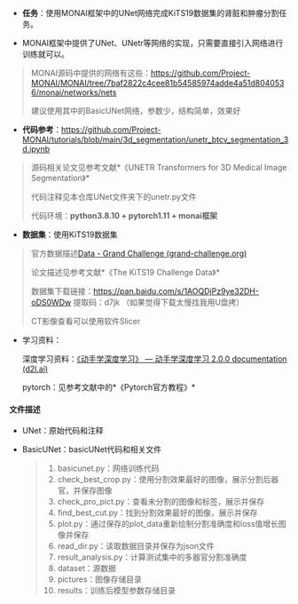 + **任务**：使用MONAI框架中的UNet网络完成KiTS19数据集的肾脏和肿瘤分割任务。

+ MONAI框架中提供了UNet、UNetr等网络的实现，只需要直接引入网络进行训练就可以。

> MONAI源码中提供的网络有这些：https://github.com/Project-MONAI/MONAI/tree/7baf2822c4cee81b54585974adde4a51d8040536/monai/networks/nets
>
> 建议使用其中的BasicUNet网络，参数少，结构简单，效果好

+ **代码参考**：https://github.com/Project-MONAI/tutorials/blob/main/3d_segmentation/unetr_btcv_segmentation_3d.ipynb

> 源码相关论文见参考文献*《UNETR Transformers for 3D Medical Image Segmentation》*
>
> 代码注释见本仓库UNet文件夹下的unetr.py文件
>
> 代码环境：**python3.8.10 + pytorch1.11 + monai框架**

+ **数据集**：使用KiTS19数据集

> 官方数据描述[Data - Grand Challenge (grand-challenge.org)](https://kits19.grand-challenge.org/data/)
>
> 论文描述见参考文献*《The KiTS19 Challenge Data》*
>
> 数据集下载链接：https://pan.baidu.com/s/1AOQDjPz9ye32DH-oDS0WDw   提取码：d7jk （如果觉得下载太慢找我用U盘拷）
>
> CT影像查看可以使用软件Slicer

+ 学习资料：

  深度学习资料：[《动手学深度学习》 — 动手学深度学习 2.0.0 documentation (d2l.ai)](https://zh.d2l.ai/)

  pytorch：见参考文献中的*《Pytorch官方教程》*



#### 文件描述

+ UNet：原始代码和注释

+ BasicUNet：basicUNet代码和相关文件

  > 1. basicunet.py：网络训练代码
  > 2. check_best_crop.py：使用分割效果最好的图像，展示分割后器官，并保存图像
  > 3. check_pro_pict.py：查看未分割的图像和标签，展示并保存
  > 4. find_best_cut.py：找到分割效果最好的图像，展示并保存
  > 5. plot.py：通过保存的plot_data重新绘制分割准确度和loss值增长图像并保存
  > 6. read_dir.py：读取数据目录并保存为json文件
  > 7. result_analysis.py：计算测试集中的多器官分割准确度
  > 8. dataset：源数据
  > 9. pictures：图像存储目录
  > 10. results：训练后模型参数存储目录